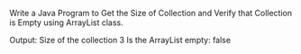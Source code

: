 Write a Java Program to Get the Size of Collection and
Verify that Collection is Empty using ArrayList class.

Output:
Size of the collection 3
Is the ArrayList empty: false